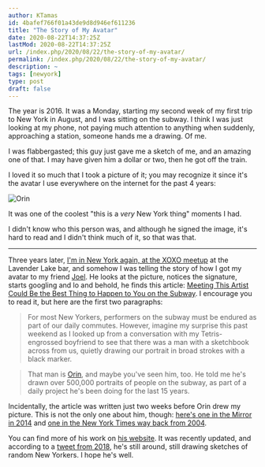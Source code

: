 ```yaml
---
author: KTamas
id: 4bafef766f01a43de9d8d946ef611236
title: "The Story of My Avatar"
date: 2020-08-22T14:37:25Z
lastMod: 2020-08-22T14:37:25Z
url: /index.php/2020/08/22/the-story-of-my-avatar/
permalink: /index.php/2020/08/22/the-story-of-my-avatar/
description: ~
tags: [newyork]
type: post
draft: false
---
```

The year is 2016. It was a Monday, starting my second week of my first trip to New York in August, and I was sitting on the subway. I think I was just looking at my phone, not paying much attention to anything when suddenly, approaching a station, someone hands me a drawing. Of me.

I was flabbergasted; this guy just gave me a sketch of me, and an amazing one of that. I may have given him a dollar or two, then he got off the train.

I loved it so much that I took a picture of it; you may recognize it since it's the avatar I use everywhere on the internet for the past 4 years:

![Orin](https://i.imgur.com/41qnsTl.jpg)

It was one of the coolest "this is a *very* New York thing" moments I had.

I didn't know who this person was, and although he signed the image, it's hard to read and I didn't think much of it, so that was that.

---

Three years later, [I'm in New York again, at the XOXO meetup](https://writetogether.space/posts/ktamas/day-7-park-slope-and-beyond) at the Lavender Lake bar, and somehow I was telling the story of how I got my avatar to my friend [Joel](https://twitter.com/notdetails). He looks at the picture, notices the signature, starts googling and lo and behold, he finds this article: [Meeting This Artist Could Be the Best Thing to Happen to You on the Subway](https://news.artnet.com/art-world/orin-subway-sketch-artist-339991). I encourage you to read it, but here are the first two paragraphs:

> For most New Yorkers, performers on the subway must be endured as part of our daily commutes. However, imagine my surprise this past weekend as I looked up from a conversation with my Tetris-engrossed boyfriend to see that there was a man with a sketchbook across from us, quietly drawing our portrait in broad strokes with a black marker.

> That man is [Orin](https://orinstudio.wordpress.com/), and maybe you've seen him, too. He told me he's drawn over 500,000 portraits of people on the subway, as part of a daily project he's been doing for the last 15 years.

Incidentally, the article was written just two weeks before Orin drew my picture. This is not the only one about him, though: [here's one in the Mirror in 2014](https://www.mirror.co.uk/news/world-news/watch-subway-artist-draw-incredible-3986561) and [one in the New York Times way back from 2004](https://www.nytimes.com/2004/07/06/nyregion/faster-than-a-speeding-train-artist-man.html). 

You can find more of his work on [his website](https://orinstudio.wordpress.com/). It was recently updated, and according to a [tweet from 2018](https://twitter.com/tonyc592/status/1060580399359901696), he's still around, still drawing sketches of random New Yorkers. I hope he's well.